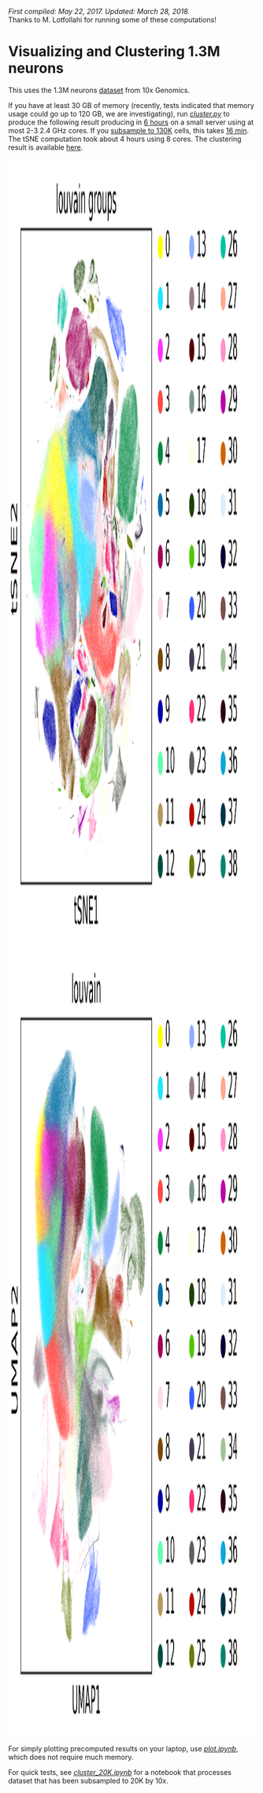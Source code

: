 *First compiled: May 22, 2017. Updated: March 28, 2018.*   
Thanks to M. Lotfollahi for running some of these computations!

# Visualizing and Clustering 1.3M neurons

This uses the 1.3M neurons [dataset](https://support.10xgenomics.com/single-cell-gene-expression/datasets/1M_neurons) from 10x Genomics. 

If you have at least 30 GB of memory (recently, tests indicated that memory usage could go up to 120 GB, we are investigating), run [*cluster.py*](cluster.py) to produce the following result producing in [6 hours](logfile_1.3M.txt) on a small server using at most 2-3 2.4 GHz cores. If you [subsample to 130K](cluster_130K.py) cells, this takes [16 min](logfile_130K.txt). The tSNE computation took about 4 hours using 8 cores. The clustering result is available [here](results/louvain.csv.gz).

<img src="figures/tsne.png" height=1600>
<img src="figures/umap.png" height=1600>

For simply plotting precomputed results on your laptop, use [*plot.ipynb*](https://nbviewer.jupyter.org/github/theislab/scanpy_usage/blob/master/170522_visualizing_one_million_cells/plot.ipynb), which does not require much memory.

For quick tests, see [*cluster_20K.ipynb*](https://nbviewer.jupyter.org/github/theislab/scanpy_usage/blob/master/170522_visualizing_one_million_cells/cluster_20K.ipynb) for a notebook that processes dataset that has been subsampled to 20K by 10x.

